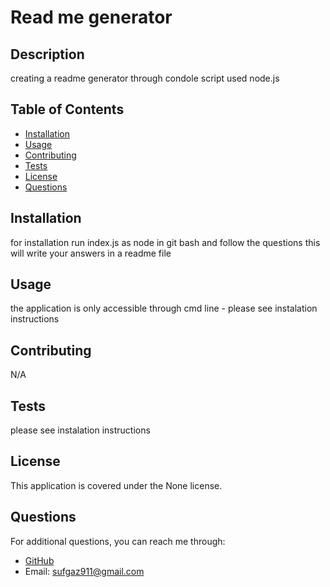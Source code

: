 # Read me generator

## Description
creating a readme generator through condole script used node.js

## Table of Contents
- [Installation](#installation)
- [Usage](#usage)
- [Contributing](#contributing)
- [Tests](#tests)
- [License](#license)
- [Questions](#questions)

## Installation
for installation run index.js as node in git bash and follow the questions this will write your answers in a readme file

## Usage
the application is only accessible through cmd line - please see instalation instructions

## Contributing
N/A

## Tests
please see instalation instructions

## License
This application is covered under the None license.

## Questions
For additional questions, you can reach me through:
- [GitHub](https://github.com/sufgaz)
- Email: sufgaz911@gmail.com
